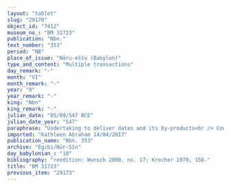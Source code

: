 ```yaml
---
layout: "tablet"
slug: "29170"
object_id: "7412"
museum_no_: "BM 31723"
publication: "Nbn."
text_number: "353"
period: "NB"
place_of_issue: "Nāru-eššu (Babylon)"
type_and_content: "Multiple transactions"
day_remark: "-"
month: "VI"
month_remark: "-"
year: "9"
year_remark: "-"
king: "Nbn"
king_remark: "-"
julian_date: "05/09/547 BCE"
julian_date_year: "547"
paraphrase: "Undertaking to deliver dates and its by-products<br /> Concerning the dates that are the estimated income from imposts (<em>imittu</em>) from land on the New Canal for the 9<sup>th</sup> year of Nabonidus and due to <strong>A<sub>1 </sub></strong>and <strong>A<sub>2. </sub></strong><br /> <strong>B<sub>1</sub>, B<sub>2</sub></strong>, who is the slave of<strong> A<sub>1</sub></strong>, <strong>B<sub>3</sub> </strong>and<strong> B<sub>4 </sub></strong>will deliver in Babylon at the Canal each respectively 63 kor of dates (<strong>B<sub>1</sub></strong>), 43 kor of dates (<strong>B<sub>2</sub></strong>), 33 kor of dates (<strong>B<sub>3</sub></strong>), and 32 kor of dates (<strong>B<sub>4</sub></strong>). The next passage is fragmentary and deals with the by-products of the date production. For each kor of dates, they will deliver spathes (<em>tuhallu</em>), &hellip; (broken), and <em>darīku</em>-containers, &hellip; (broken). This is in addition to (<em>elat</em>) the 7 kor of dates of the 8<sup>th </sup>year that are still due from <strong>B<sub>4</sub></strong>. Names of 3 witnesses and the scribe.<br /> &nbsp;<br /> <strong>A<sub>1 </sub></strong>= Nab&ucirc;-ahhē-iddin/&Scaron;ulāya//Egibi; <strong>A<sub>2 </sub>= </strong>Bēl-nādin-apli/Nergal-u&scaron;allim// Ile&rsquo;&rsquo;i-Marduk; <strong>B<sub>1 </sub></strong>= Arad-Bēl/ Kabtia//Pappāya; <strong>B<sub>2 </sub></strong>= Nab&ucirc;-rīhtu-uṣur; <strong>B<sub>3 </sub></strong>= Nergal-u&scaron;allim/Tabnēa//S&icirc;n-karābī-i&scaron;me;&nbsp; <strong>B<sub>4 </sub></strong>= Gimillu/&Scaron;ākin-&scaron;umi//AradNergal"
imported: "Kathleen Abraham 14/04/2017"
publication_name: "Nbn. 353"
archive: "Egibi/Nūr-Sîn"
day_babylonian_: "10"
bibliography: "reedition: Wunsch 2000, no. 17; Krecher 1970, 158."
title: "BM 31723"
previous_item: "29173"
---
```

